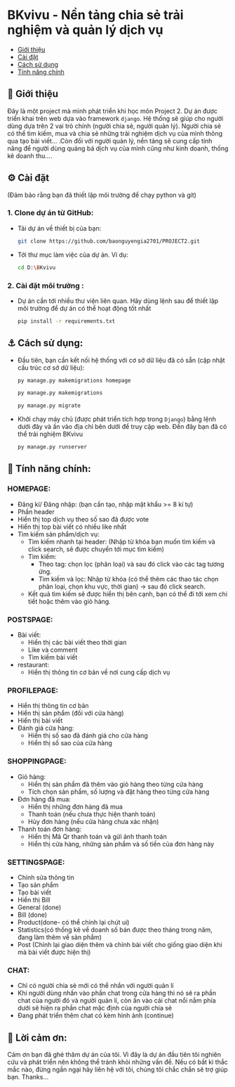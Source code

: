 # BKvivu - Nền tảng chia sẻ trải nghiệm và quản lý dịch vụ
- [Giới thiệu](#angel-giới-thiệu)
- [Cài đặt](#gear-cài-đặt)
- [Cách sử dụng](#anchor-cách-sử-dụng)
- [Tính năng chính](#anger-tính-năng-chính)

## :angel: Giới thiệu
Đây là một project mà mình phát triển khi học môn Project 2. Dự án được triển khai trên web dựa vào framework `django`. Hệ thống sẽ giúp cho người dùng dựa trên 2 vai trò chính (người chia sẻ, người quản lý). Người chia sẻ có thể tìm kiếm, mua và chia sẻ những trải nghiệm dịch vụ của mình thông qua tạo bài viết... .Còn đối với người quản lý, nền tảng sẽ cung cấp tính năng để người dùng quảng bá dịch vụ của mình cũng như kinh doanh, thống kê doanh thu....

## :gear: Cài đặt
(Đảm bảo rằng bạn đã thiết lập môi trường để chạy python và git)

### 1. Clone dự án từ GitHub:
- Tải dự án về thiết bị của bạn:
    ```bash
    git clone https://github.com/baonguyengia2701/PROJECT2.git
    ```
- Tới thư mục làm việc của dự án. Ví dụ:
    ```bash
    cd D:\BKvivu
    ```
    
### 2. Cài đặt môi trường :
- Dự án cần tới nhiều thư viện liên quan. Hãy dùng lệnh sau để thiết lập môi trường để dự án có thể hoạt động tốt nhất
    ```bash
    pip install -r requirements.txt
    ```

## :anchor: Cách sử dụng:
  - Đầu tiên, bạn cần kết nối hệ thống với cơ sở dữ liệu đã có sẵn (cập nhật cấu trúc cơ sở dữ liệu):
    ```bash
    py manage.py makemigrations homepage
    ```
    ```bash
    py manage.py makemigrations
    ```
    ```bash
    py manage.py migrate
    ```
  - Khởi chạy máy chủ (được phát triển tích hợp trong `Django`) bằng lệnh dưới đây và ấn vào địa chỉ bên dưới để truy cập web. Đến đây bạn đã có thể trải nghiệm BKvivu
    ```bash
    py manage.py runserver
    ```
## :anger: Tính năng chính: 
### HOMEPAGE:
  - Đăng kí/ Đăng nhập: (bạn cần tạo, nhập mật khẩu >= 8 kí tự)
  - Phần header
  - Hiển thị top dịch vụ theo số sao đã được vote
  - Hiển thị top bài viết có nhiều like nhất
  - Tìm kiếm sản phẩm/dịch vụ:
    - Tìm kiếm nhanh tại header: (Nhập từ khóa bạn muốn tìm kiếm và click search, sẽ được chuyển tới mục tìm kiếm)
    - Tìm kiếm:
      - Theo tag: chọn lọc (phân loại) và sau đó click vào các tag tương ứng.
      - Tìm kiếm và lọc: Nhập từ khóa (có thể thêm các thao tác chọn phân loại, chọn khu vực, thời gian) -> sau đó click search.
    - Kết quả tìm kiếm sẽ được hiển thị bên cạnh, bạn có thể đi tới xem chi tiết hoặc thêm vào giỏ hàng.
### POSTSPAGE: 
  - Bài viết:
    - Hiển thị các bài viết theo thời gian
    - Like và comment
    - Tìm kiếm bài viết
  - restaurant:
    - Hiển thị thông tin cơ bản về nơi cung cấp dịch vụ
### PROFILEPAGE:
  - Hiển thị thông tin cơ bản
  - Hiển thị sản phẩm (đối với cửa hàng)
  - Hiển thị bài viết
  - Đánh giá cửa hàng:
    - Hiển thị số sao đã đánh giá cho cửa hàng
    - Hiển thị số sao của cửa hàng
### SHOPPINGPAGE: 
  - Giỏ hàng:
    - Hiển thị sản phẩm đã thêm vào giỏ hàng theo từng cửa hàng
    - Tích chọn sản phẩm, số lượng và đặt hàng theo từng cửa hàng
  - Đơn hàng đã mua:
    - Hiển thị những đơn hàng đã mua
    - Thanh toán (nếu chưa thực hiện thanh toán)
    - Hủy đơn hàng (nếu cửa hàng chưa xác nhận)
  - Thanh toán đơn hàng:
    - Hiển thị Mã Qr thanh toán và gửi ảnh thanh toán
    - Hiển thị cửa hàng, những sản phẩm và số tiền của đơn hàng này
### SETTINGSPAGE: 
  - Chỉnh sửa thông tin
  - Tạo sản phẩm
  - Tạo bài viết
  - Hiển thị Bill
  - General (done)
  - Bill (done)
  - Product(done- có thể chỉnh lại chút ui)
  - Statistics(có thống kê về doanh số bán được theo tháng trong năm, đang làm thêm về sản phẩm)
  - Post (Chỉnh lại giao diện thêm và chỉnh bài viết cho giống giao diện khi mà bài viết được hiện thị)
### CHAT: 
  - Chỉ có người chia sẻ mới có thể nhắn với người quản lí
  - Khi người dùng nhấn vào phần chat trong cửa hàng thì nó sẽ ra phần chat của người đó và người quản lí, còn ấn vào cái chat nổi nằm phía dưới sẽ hiện ra phần chat mặc định của người chia sẻ
  - Đang phát triển thêm chat có kèm hình ảnh (continue)

## :adult: Lời cảm ơn:
Cảm ơn bạn đã ghé thăm dự án của tôi. Vì đây là dự án đầu tiên tôi nghiên cứu và phát triển nên không thể tránh khỏi những vấn đề. Nếu có bất kì thắc mắc nào, đừng ngần ngại hãy liên hệ với tôi, chúng tôi chắc chắn sẽ trợ giúp bạn. Thanks...